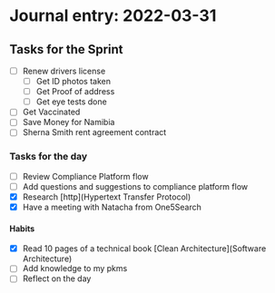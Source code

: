 # Journal entry:  2022-03-31
 
## Tasks for the Sprint
 - [ ] Renew drivers license 
	 - [ ] Get ID photos taken
	 - [ ] Get Proof of address
	 - [ ] Get eye tests done
 - [ ] Get Vaccinated
 - [ ] Save Money for Namibia
 - [ ] Sherna Smith rent agreement contract

### Tasks for the day
- [ ] Review Compliance Platform flow
- [ ] Add questions and suggestions to compliance platform flow
- [x] Research [http](Hypertext Transfer Protocol)
- [x] Have a meeting with Natacha from One5Search

#### Habits
- [x] Read 10 pages of a technical book [Clean Architecture](Software Architecture)
- [ ] Add knowledge to my pkms
- [ ] Reflect on the day
